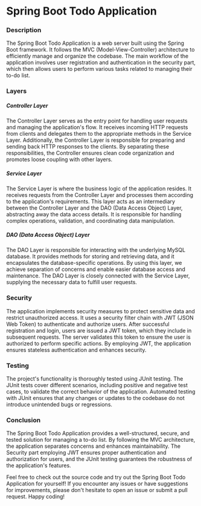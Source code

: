 # Spring Boot Todo Application
### Description
The Spring Boot Todo Application is a web server built using the Spring Boot framework. It follows the MVC (Model-View-Controller) architecture to efficiently manage and organize the codebase. The main workflow of the application involves user registration and authentication in the security part, which then allows users to perform various tasks related to managing their to-do list.

### Layers
##### Controller Layer
The Controller Layer serves as the entry point for handling user requests and managing the application's flow. It receives incoming HTTP requests from clients and delegates them to the appropriate methods in the Service Layer. Additionally, the Controller Layer is responsible for preparing and sending back HTTP responses to the clients. By separating these responsibilities, the Controller ensures clean code organization and promotes loose coupling with other layers.

##### Service Layer
The Service Layer is where the business logic of the application resides. It receives requests from the Controller Layer and processes them according to the application's requirements. This layer acts as an intermediary between the Controller Layer and the DAO (Data Access Object) Layer, abstracting away the data access details. It is responsible for handling complex operations, validation, and coordinating data manipulation.

##### DAO (Data Access Object) Layer
The DAO Layer is responsible for interacting with the underlying MySQL database. It provides methods for storing and retrieving data, and it encapsulates the database-specific operations. By using this layer, we achieve separation of concerns and enable easier database access and maintenance. The DAO Layer is closely connected with the Service Layer, supplying the necessary data to fulfill user requests.

### Security
The application implements security measures to protect sensitive data and restrict unauthorized access. It uses a security filter chain with JWT (JSON Web Token) to authenticate and authorize users. After successful registration and login, users are issued a JWT token, which they include in subsequent requests. The server validates this token to ensure the user is authorized to perform specific actions. By employing JWT, the application ensures stateless authentication and enhances security.

### Testing
The project's functionality is thoroughly tested using JUnit testing. The JUnit tests cover different scenarios, including positive and negative test cases, to validate the correct behavior of the application. Automated testing with JUnit ensures that any changes or updates to the codebase do not introduce unintended bugs or regressions.

### Conclusion
The Spring Boot Todo Application provides a well-structured, secure, and tested solution for managing a to-do list. By following the MVC architecture, the application separates concerns and enhances maintainability. The Security part employing JWT ensures proper authentication and authorization for users, and the JUnit testing guarantees the robustness of the application's features.

Feel free to check out the source code and try out the Spring Boot Todo Application for yourself! If you encounter any issues or have suggestions for improvements, please don't hesitate to open an issue or submit a pull request. Happy coding!
